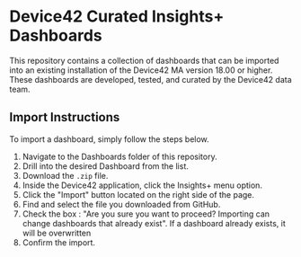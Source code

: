 # Device42 Curated Insights+ Dashboards

This repository contains a collection of dashboards that can be imported into an existing installation of the Device42 MA version 18.00 or higher. These dashboards are developed, tested, and curated by the Device42 data team. 

## Import Instructions

To import a dashboard, simply follow the steps below.

1. Navigate to the Dashboards folder of this repository.
2. Drill into the desired Dashboard from the list.
3. Download the `.zip` file.
4. Inside the Device42 application, click the Insights+ menu option.
5. Click the "Import" button located on the right side of the page.
6. Find and select the file you downloaded from GitHub.
7. Check the box : "Are you sure you want to proceed? Importing can change dashboards that already exist". If a dashboard already exists, it will be overwritten 
8. Confirm the import.

